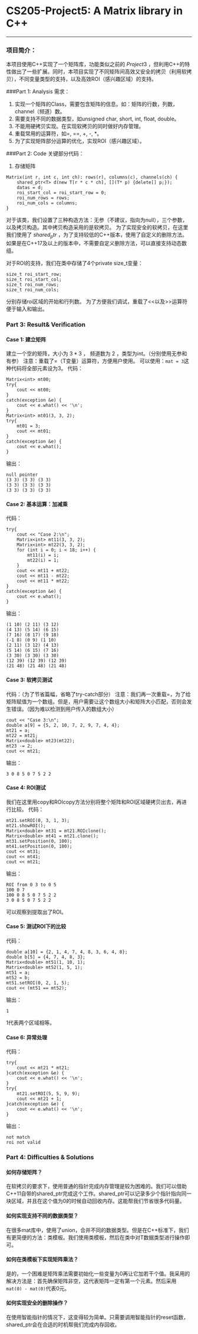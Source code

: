 # CS205-Project5: A Matrix library in C++
___

### 项目简介：
本项目使用C++实现了一个矩阵库，功能类似之前的 $Project3$ ，但利用C++的特性做出了一些扩展。同时，本项目实现了不同矩阵间高效又安全的拷贝（利用软拷贝），不同变量类型的支持，以及高效ROI（感兴趣区域）的支持。

###Part 1: Analysis
需求：
1. 实现一个矩阵的Class，需要包含矩阵的信息。如：矩阵的行数，列数，channel（频道）数。
2. 需要支持不同的数据类型，如unsigned char, short, int, float, double。
3. 不能用硬拷贝实现。在实现软拷贝的同时做好内存管理。
4. 重载常用的运算符，如=, ==, +, -, *。
5. 为了实现矩阵部分运算的优化，实现ROI（感兴趣区域）。

###Part 2: Code
关键部分代码：
1. 存储矩阵
```
Matrix(int r, int c, int ch): rows(r), columns(c), channels(ch) {
    shared_ptr<T> d(new T[r * c * ch], [](T* p) {delete[] p;});
    datas = d;
    roi_start_col = roi_start_row = 0;
    roi_num_rows = rows;
    roi_num_cols = columns;
}
```
对于该类，我们设置了三种构造方法：无参（不建议，指向为null），三个参数，以及拷贝构造。其中拷贝构造采用的是软拷贝。
为了实现安全的软拷贝，在这里我们使用了 $shared_ptr$ ，为了支持较低的C++版本，使用了自定义的删除方法。如果是在C++17及以上的版本中，不需要自定义删除方法，可以直接支持动态数组。

对于ROI的支持，我们在类中存储了4个private size_t变量：
```
size_t roi_start_row;
size_t roi_start_col;
size_t roi_num_rows;
size_t roi_num_cols;
```
分别存储roi区域的开始和行列数。
为了方便我们调试，重载了<<以及>>运算符便于输入和输出。
### Part 3: Result& Verification
#### Case 1: 建立矩阵
建立一个空的矩阵，大小为 $3*3$ ， 频道数为 $2$ ，类型为int。（分别使用无参和有参）
注意：重载了=（T变量）运算符，方便用户使用。
可以使用：```mat = 3```这种代码将全部元素设为3。
代码：
```
Matrix<int> mt00;
try{
    cout << mt00;
}
catch(exception &e) {
    cout << e.what() << '\n';
}
Matrix<int> mt01(3, 3, 2);
try{
    mt01 = 3;
    cout << mt01;
}
catch(exception &e) {
    cout << e.what();
}
```
输出：
```
null pointer
(3 3) (3 3) (3 3)
(3 3) (3 3) (3 3)
(3 3) (3 3) (3 3)
```
#### Case 2: 基本运算：加减乘
代码：
```
try{
    cout << "Case 2:\n";
    Matrix<int> mt11(3, 3, 2);
    Matrix<int> mt22(3, 3, 2);
    for (int i = 0; i < 18; i++) {
        mt11(i) = i;
        mt22(i) = 1;
    }
    cout << mt11 + mt22;
    cout << mt11 - mt22;
    cout << mt11 * mt22;
}
catch(exception &e) {
    cout << e.what();
}
```
输出：
```
(1 10) (2 11) (3 12)
(4 13) (5 14) (6 15)
(7 16) (8 17) (9 18)
(-1 8) (0 9) (1 10)
(2 11) (3 12) (4 13)
(5 14) (6 15) (7 16)
(3 30) (3 30) (3 30)
(12 39) (12 39) (12 39)
(21 48) (21 48) (21 48)
```
#### Case 3: 软拷贝测试
代码：（为了节省篇幅，省略了try-catch部分）
注意：我们再一次重载=，为了给矩阵赋值为一个数组。但是，用户需要让这个数组大小和矩阵大小匹配，否则会发生错误。（因为难以检测到用户传入的数组大小）
```
cout << "Case 3:\n";
double a[9] = {5, 2, 10, 7, 2, 9, 7, 4, 4};
mt21 = a;
mt22 = mt21;
Matrix<double> mt23(mt22);
mt23 -= 2;
cout << mt21;
```
输出：
```
3 0 8 5 0 7 5 2 2
```
#### Case 4: ROI测试
我们在这里用copy和ROIcopy方法分别将整个矩阵和ROI区域硬拷贝出去，再进行比较。
代码：
```
mt21.setROI(0, 3, 1, 3);
mt21.showROI();
Matrix<double> mt31 = mt21.ROIclone();
Matrix<double> mt41 = mt21.clone();
mt31.setPosition(0, 100);
mt41.setPosition(0, 100);
cout << mt31;
cout << mt41;
cout << mt21;
```
输出：
```
ROI from 0 3 to 0 5
100 0 7
100 0 8 5 0 7 5 2 2
3 0 8 5 0 7 5 2 2
```
可以观察到提取出了ROI。
#### Case 5: 测试ROI下的比较
代码：
```
double a[10] = {2, 1, 4, 7, 4, 8, 3, 6, 4, 8};
double b[5] = {4, 7, 4, 8, 3};
Matrix<double> mt51(1, 10, 1);
Matrix<double> mt52(1, 5, 1);
mt51 = a;
mt52 = b;
mt51.setROI(0, 2, 1, 5);
cout << (mt51 == mt52);
```
输出：
```
1
```
1代表两个区域相等。
#### Case 6: 异常处理
代码：
```
try{
    cout << mt21 * mt21;
}catch(exception &e) {
    cout << e.what() << '\n';
}
try{
    mt21.setROI(5, 5, 9, 9);
    cout << mt21 + 1;
}catch(exception &e) {
    cout << e.what() << '\n';
}
```
输出：
```
not match
roi not valid
```
### Part 4: Difficulties & Solutions

#### 如何存储矩阵？
在软拷贝的要求下，使用普通的指针完成内存管理是较为困难的。我们可以借助C++11自带的shared_ptr完成这个工作。shared_ptr可以记录多少个指针指向同一块区域，并且在这个值为0的时候自动回收内存。这能帮我们节省很多代码量。

#### 如何实现支持不同的数据类型？
在很多mat库中，使用了union，合并不同的数据类型。但是在C++标准下，我们有更简便的方法：类模板。我们使用类模板，然后在类中对T数据类型进行操作即可。

#### 如何在类模板下实现矩阵乘法？
是的，一个困难是矩阵乘法需要初始化一些变量为0再让它加若干个值。我采用的解决方法是：首先确保矩阵非空，这代表矩阵一定有第一个元素。然后采用```mat(0) - mat(0)```代表0元。

#### 如何实现安全的删除操作？
在使用智能指针的情况下，这变得较为简单。只需要调用智能指针的reset函数，shared_ptr会在合适的时机帮我们完成内存回收。
